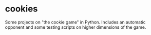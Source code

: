 # cookies
Some projects on "the cookie game" in Python. Includes an automatic opponent and some testing scripts on higher dimensions of the game.
